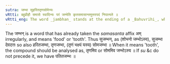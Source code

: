 ```yaml
---
sutra: जम्भा सुहरिततृणसोमेभ्यः
vRtti: बहुव्रीहौ समासे स्वादिभ्यः परं जम्भेति कृतसमासान्तमुत्तरपदं निपात्यते ॥
vRtti_eng: The word _jambhan_ stands at the ending of a _Bahuvrihi_, when preceded by _su_, _harita_, _trina_, and _soma_.
---
```

The जम्भन् is a word that has already taken the _samasanta_ affix अम् irregularly, and means 'food' or 'tooth'. Thus सुजम्भन्, as (शोभनो जम्भोऽस्य), सुजम्भा देवदत्तः so also हरितजम्भा, तृणजम्भा, (तृणं भक्ष्यं यस्य) सोमजम्भा ॥ When it means 'tooth', the compound should be analysed as, तृणमिव or सोममिव जम्भोऽस्य ॥ If _su_ &c do not precede it, we have पतितजम्भः ॥ 
